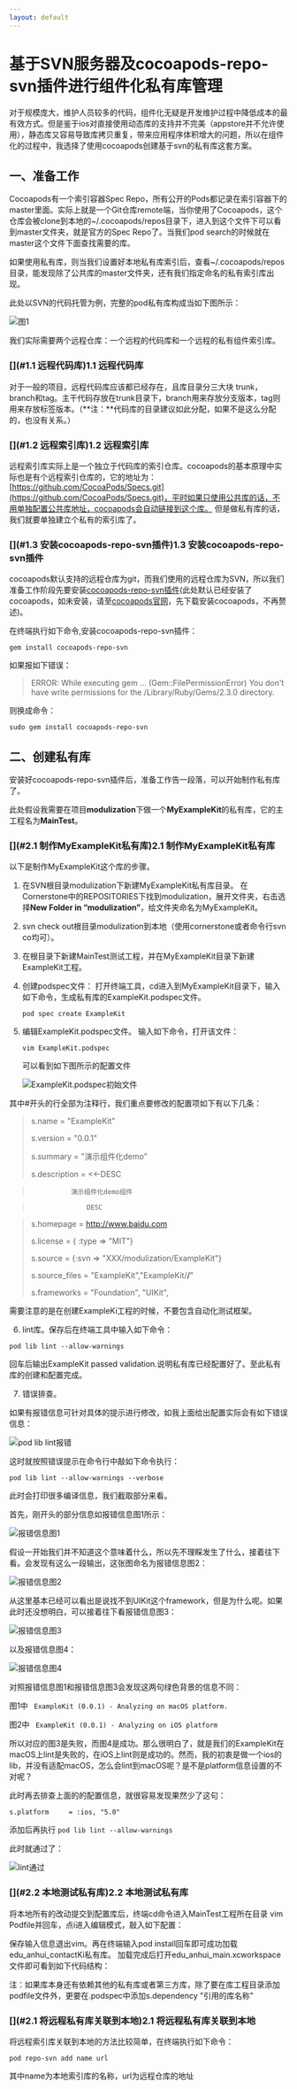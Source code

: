 ```yaml
---
layout: default
---
```


# [](#基于SVN服务器及cocoapods-repo-svn插件进行组件化私有库管理)基于SVN服务器及cocoapods-repo-svn插件进行组件化私有库管理

对于规模庞大，维护人员较多的代码，组件化无疑是开发维护过程中降低成本的最有效方式。但是鉴于ios对直接使用动态库的支持并不完美（appstore并不允许使用），静态库又容易导致库拷贝重复，带来应用程序体积增大的问题，所以在组件化的过程中，我选择了使用cocoapods创建基于svn的私有库这套方案。

## [](#一、准备工作)一、准备工作

Cocoapods有一个索引容器Spec Repo，所有公开的Pods都记录在索引容器下的master里面。实际上就是一个Git仓库remote端，当你使用了Cocoapods，这个仓库会被clone到本地的~/.cocoapods/repos目录下，进入到这个文件下可以看到master文件夹，就是官方的Spec Repo了。当我们pod search的时候就在master这个文件下面查找需要的库。

如果使用私有库，则当我们设置好本地私有库索引后，查看~/.cocoapods/repos目录，能发现除了公共库的master文件夹，还有我们指定命名的私有索引库出现。

此处以SVN的代码托管为例，完整的pod私有库构成当如下图所示：

![图1](https://pingju020.github.io/assets/images/svn_pods_private/modules@2x.png  "图1")

我们实际需要两个远程仓库：一个远程的代码库和一个远程的私有组件索引库。

### [](#1.1 远程代码库)1.1 远程代码库

对于一般的项目，远程代码库应该都已经存在，且库目录分三大块 trunk，branch和tag。主干代码存放在trunk目录下，branch用来存放分支版本，tag则用来存放标签版本。（**注：**代码库的目录建议如此分配，如果不是这么分配的，也没有关系。）

### [](#1.2 远程索引库)1.2 远程索引库

远程索引库实际上是一个独立于代码库的索引仓库。cocoapods的基本原理中实际也是有个远程索引仓库的，它的地址为：[https://github.com/CocoaPods/Specs.git](https://github.com/CocoaPods/Specs.git)，平时如果只使用公共库的话，不用单独配置公共库地址，cocoapods会自动链接到这个库。
但是做私有库的话，我们就要单独建立个私有的索引库了。

### [](#1.3 安装cocoapods-repo-svn插件)1.3 安装cocoapods-repo-svn插件

cocoapods默认支持的远程仓库为git，而我们使用的远程仓库为SVN，所以我们准备工作阶段先要安装[cocoapods-repo-svn插件](https://github.com/dustywusty/cocoapods-repo-svn)(此处默认已经安装了cocoapods，如未安装，请至[cocoapods官网](https://cocoapods.org/app)，先下载安装cocoapods，不再赘述)。

在终端执行如下命令,安装cocoapods-repo-svn插件：

``gem install cocoapods-repo-svn ``

如果报如下错误：

>ERROR:  While executing gem ... (Gem::FilePermissionError)
    You don't have write permissions for the /Library/Ruby/Gems/2.3.0 directory.
 
 则换成命令：
 
 ``sudo gem install cocoapods-repo-svn ``
 
 
## [](#二、创建私有库)二、创建私有库

安装好cocoapods-repo-svn插件后，准备工作告一段落，可以开始制作私有库了。

此处假设我需要在项目**modulization**下做一个**MyExampleKit**的私有库，它的主工程名为**MainTest**。 
### [](#2.1 制作MyExampleKit私有库)2.1 制作MyExampleKit私有库以下是制作MyExampleKit这个库的步骤。
1. 在SVN根目录modulization下新建MyExampleKit私有库目录。
   在Cornerstone中的REPOSITORIES下找到modulization，展开文件夹，右击选择**New Folder in “modulization”**，给文件夹命名为MyExampleKit。
    
2. svn check out根目录modulization到本地（使用cornerstone或者命令行svn co均可）。
3. 在根目录下新建MainTest测试工程，并在MyExampleKit目录下新建ExampleKit工程。4. 创建podspec文件：
   打开终端工具，cd进入到MyExampleKit目录下，输入如下命令，生成私有库的ExampleKit.podspec文件。
   
   ``pod spec create ExampleKit``
   
5. 编辑ExampleKit.podspec文件。   输入如下命令，打开该文件：

   ``vim ExampleKit.podspec``
   
   可以看到如下图所示的配置文件
   
   ![ExampleKit.podspec初始文件](https://pingju020.github.io/assets/images/svn_pods_private/exampleKit_podspec@2x.png  "ExampleKit.podspec初始文件")
   
 
  其中#开头的行全部为注释行，我们重点要修改的配置项如下有以下几条：
    >s.name         = "ExampleKit"
 >   >s.version      = "0.0.1"
 >   >s.summary      = "演示组件化demo"
 >
 >s.description  = <<-DESC
  >               演示组件化demo组件
  >                   DESC
  >s.homepage     = http://www.baidu.com
 > >s.license      = { :type => "MIT"}
 > >s.source       = {:svn => "XXX/modulization/ExampleKit"}
 > >s.source_files  = "ExampleKit","ExampleKit/**/**"
 > >s.frameworks = "Foundation", "UIKit",
 >  需要注意的是在创建ExampleKi工程的时候，不要包含自动化测试框架。
 6. lint库。保存后在终端工具中输入如下命令：
 
 ``pod lib lint --allow-warnings``
 
  回车后输出ExampleKit passed validation.说明私有库已经配置好了。至此私有库的创建和配置完成。
  
7. 错误排查。
  
  如果有报错信息可针对具体的提示进行修改，如我上面给出配置实际会有如下错误信息：
  
   ![pod lib lint报错](https://pingju020.github.io/assets/images/svn_pods_private/pod_lib_lint_error@2x.png  "pod lib lint报错")
   
  这时就按照错误提示在命令行中敲如下命令执行：
  
  ``pod lib lint --allow-warnings --verbose``
  
  此时会打印很多编译信息，我们截取部分来看。
  
  首先，刚开头的部分信息如报错信息图1所示：
  
  ![报错信息图1](https://pingju020.github.io/assets/images/svn_pods_private/pod_lib_lint_error_1@2x.png  "报错信息图1")
  
  假设一开始我们并不知道这个意味着什么，所以先不理睬发生了什么，接着往下看。会发现有这么一段输出，这张图命名为报错信息图2：
  
  ![报错信息图2](https://pingju020.github.io/assets/images/svn_pods_private/pod_lib_lint_error_1_end@2x.png  "报错信息图2")
  
  从这里基本已经可以看出是说找不到UIKit这个framework，但是为什么呢。如果此时还没想明白，可以接着往下看报错信息图3：
  
  ![报错信息图3](https://pingju020.github.io/assets/images/svn_pods_private/pod_lib_lint_error_2@2x.png  "报错信息图3")
  
  以及报错信息图4：
  
  ![报错信息图4](https://pingju020.github.io/assets/images/svn_pods_private/pod_lib_lint_error_2_end@2x.png  "报错信息图4")
  
  对照报错信息图1和报错信息图3会发现这两句绿色背景的信息不同：
  
  图1中 `` ExampleKit (0.0.1) - Analyzing on macOS platform.``
  
  图2中 `` ExampleKit (0.0.1) - Analyzing on iOS platform``
  
  所以对应的图3是失败，而图4是成功。那么很明白了，就是我们的ExampleKit在macOS上lint是失败的，在iOS上lint则是成功的。然而，我的初衷是做一个ios的lib，并没有适配macOS，怎么会lint到macOS呢？是不是platform信息设置的不对呢？
  
  此时再去排查上面的的配置信息，就很容易发现果然少了这句：
  
  ``s.platform     = :ios, "5.0"``
  
  添加后再执行 ``pod lib lint --allow-warnings``
  
  此时就通过了：
  
  ![lint通过](https://pingju020.github.io/assets/images/svn_pods_private/pod_lib_lint@2x.png  "lint通过")
  
### [](#2.2 本地测试私有库)2.2 本地测试私有库

  将本地所有的改动提交到配置库后，终端cd命令进入MainTest工程所在目录vim Podfile并回车，点i进入编辑模式，敲入如下配置：保存输入信息退出vim。再在终端输入pod install回车即可成功加载edu_anhui_contactKi私有库。加载完成后打开edu_anhui_main.xcworkspace文件即可看到如下代码结构： 注：如果库本身还有依赖其他的私有库或者第三方库，除了要在库工程目录添加podfile文件外，更要在.podspec中添加s.dependency "引用的库名称"



### [](#2.1 将远程私有库关联到本地)2.1 将远程私有库关联到本地

将远程索引库关联到本地的方法比较简单，在终端执行如下命令：

``pod repo-svn add name url ``

其中name为本地索引库的名称，url为远程仓库的地址

